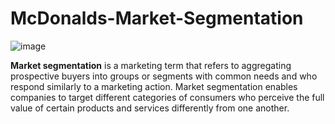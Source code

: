 # McDonalds-Market-Segmentation

![image](https://user-images.githubusercontent.com/58474875/176030235-25134887-2edc-413d-828a-592c60c3d1c2.png)

**Market segmentation** is a marketing term that refers to aggregating prospective buyers into groups or segments with common needs and who respond similarly to a marketing action. Market segmentation enables companies to target different categories of consumers who perceive the full value of certain products and services differently from one another.


